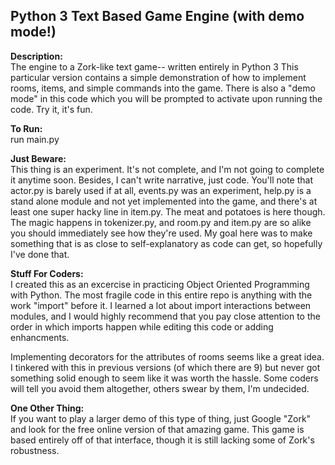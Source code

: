 ## Python 3 Text Based Game Engine (with demo mode!)

**Description:**<br>
The engine to a Zork-like text game-- written entirely in Python 3
This particular version contains a simple demonstration of how to implement rooms, items, and simple commands into the game. There is also a "demo mode" in this code which you will be prompted to activate upon running the code. Try it, it's fun.


**To Run:**<br>
run main.py


**Just Beware:**<br>
This thing is an experiment. It's not complete, and I'm not going to complete it anytime soon. Besides, I can't write narrative, just code. You'll note that actor.py is barely used if at all, events.py was an experiment, help.py is a stand alone module and not yet implemented into the game, and there's at least one super hacky line in item.py. The meat and potatoes is here though. The magic happens in tokenizer.py, and room.py and item.py are so alike you should immediately see how they're used. My goal here was to make something that is as close to self-explanatory as code can get, so hopefully I've done that.


**Stuff For Coders:**<br>
I created this as an excercise in practicing Object Oriented Programming with Python. The most fragile code in this entire repo is anything with the work "import" before it. I learned a lot about import interactions between modules, and I would highly recommend that you pay close attention to the order in which imports happen while editing this code or adding enhancments.

Implementing decorators for the attributes of rooms seems like a great idea. I tinkered with this in previous versions (of which there are 9) but never got something solid enough to seem like it was worth the hassle. Some coders will tell you avoid them altogether, others swear by them, I'm undecided.


**One Other Thing:**<br>
If you want to play a larger demo of this type of thing, just Google "Zork" and look for the free online version of that amazing game. This game is based entirely off of that interface, though it is still lacking some of Zork's robustness.
